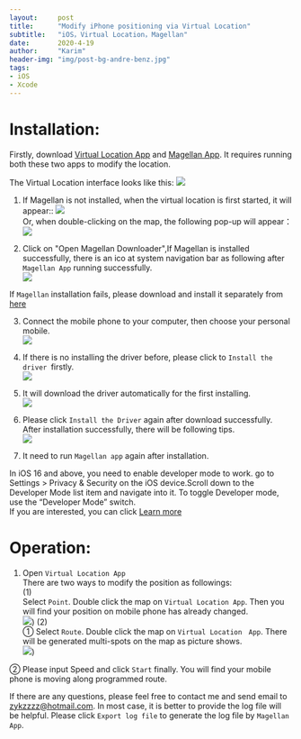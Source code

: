 ```yaml
---
layout:     post
title:      "Modify iPhone positioning via Virtual Location"
subtitle:   "iOS，Virtual Location，Magellan"
date:       2020-4-19
author:     "Karim"
header-img: "img/post-bg-andre-benz.jpg"
tags:
- iOS
- Xcode
---
```



# Installation:

Firstly, download [Virtual Location App](https://apps.apple.com/cn/app/%E8%99%9A%E6%8B%9F%E5%AE%9A%E4%BD%8D/id1459663647?mt=12) and [Magellan App](https://www.foolishtalk.org/magellan/magellan.dmg). It requires running both these two apps to modify the location.

The Virtual Location interface looks like this:
![](https://www.foolishtalk.org/cloud/guide_en_1.png)

1. If Magellan is not installed, when the virtual location is first started, it will appear::
![](https://www.foolishtalk.org/cloud/b7cdd9f10f727ca59420902b277aa9c8_en.png)  
Or, when double-clicking on the map, the following pop-up will appear：  
![](https://www.foolishtalk.org/cloud/14d2cba4eeda3d9fa77b1efd8a1aa6d9_en.png)  

2. Click on "Open Magellan Downloader",If Magellan is installed successfully,
there is an ico at system navigation bar as following after `Magellan App` running successfully.  
![](https://www.foolishtalk.org/cloud/bc9e8955850855ca07147e65957f8087.png) 

If `Magellan` installation fails, please download and install it separately from [here]((https://www.foolishtalk.org/magellan/magellan.dmg))

3.	Connect the mobile phone to your computer, then choose your personal mobile.  
![](https://www.foolishtalk.org/cloud/d944f3a7aa0e20280cb65dff013839e6.png)

4.	If there is no installing the driver before, please click to `Install the driver `firstly.  
![](https://www.foolishtalk.org/cloud/0d0da9bb126e3bd24ebfb83bd16ef3c0.png)

5.	It will download the driver automatically for the first installing.  
![](https://www.foolishtalk.org/cloud/0fcda7c41ae4197d268c1a01bb2392a8.png)

6.	Please click `Install the Driver` again after download successfully. After installation successfully, there will be following tips.  
![](https://www.foolishtalk.org/cloud/15393a5bdbede13840e344e94f5d4946.png)

7.	It need to run `Magellan app` again after installation.

In iOS 16 and above, you need to enable developer mode to work. go to Settings > Privacy & Security on the iOS device.Scroll down to the Developer Mode list item and navigate into it. To toggle Developer mode, use the “Developer Mode” switch.  
If you are interested, you can click [Learn more](https://developer.apple.com/documentation/xcode/enabling-developer-mode-on-a-device)  


# Operation:
1.	Open `Virtual Location App`  
There are two ways to modify the position as followings:  
(1)   
Select `Point`. Double click the map on `Virtual Location App`. Then you will find your position on mobile phone has already changed.  
![](https://www.foolishtalk.org/cloud/guide_en_1.png))
(2)   
① Select `Route`. Double click the map on `Virtual Location　App`. There will be generated multi-spots on the map as picture shows.  
![](https://www.foolishtalk.org/cloud/guide_en_2.png))

② Please input Speed and click `Start` finally. You will find your mobile phone is moving along programmed route.


If there are any questions, please feel free to contact me and send email to zykzzzz@hotmail.com. 
In most case, it is better to provide the log file will be helpful. Please click `Export log file` to generate the log file by `Magellan App`.
